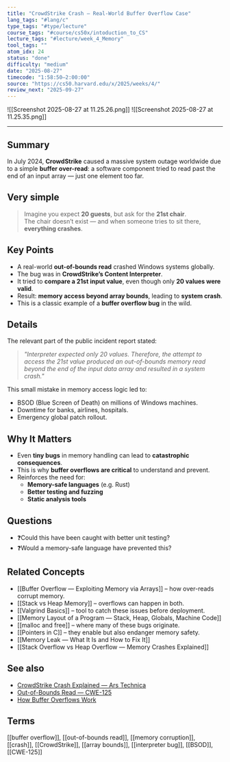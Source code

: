 ```yaml
---
title: "CrowdStrike Crash — Real-World Buffer Overflow Case"  
lang_tags: "#lang/c"
type_tags: "#type/lecture"
course_tags: "#course/cs50x/intoduction_to_CS"
lecture_tags: "#lecture/week_4_Memory"
tool_tags: ""
atom_idx: 24
status: "done"
difficulty: "medium"
date: "2025-08-27"
timecode: "1:58:50–2:00:00"
source: "https://cs50.harvard.edu/x/2025/weeks/4/"
review_next: "2025-09-27"
---
```


![[Screenshot 2025-08-27 at 11.25.26.png]]
![[Screenshot 2025-08-27 at 11.25.35.png]]

---

## Summary
In July 2024, **CrowdStrike** caused a massive system outage worldwide due to a simple **buffer over-read**: a software component tried to read past the end of an input array — just one element too far.

## Very simple

> Imagine you expect **20 guests**, but ask for the **21st chair**.  
> The chair doesn’t exist — and when someone tries to sit there, **everything crashes**.

## Key Points
- A real-world **out-of-bounds read** crashed Windows systems globally.
- The bug was in **CrowdStrike’s Content Interpreter**.
- It tried to **compare a 21st input value**, even though only **20 values were valid**.
- Result: **memory access beyond array bounds**, leading to **system crash**.
- This is a classic example of a **buffer overflow bug** in the wild.

## Details

The relevant part of the public incident report stated:

> *"Interpreter expected only 20 values. Therefore, the attempt to access the 21st value produced an out-of-bounds memory read beyond the end of the input data array and resulted in a system crash."*

This small mistake in memory access logic led to:
- BSOD (Blue Screen of Death) on millions of Windows machines.
- Downtime for banks, airlines, hospitals.
- Emergency global patch rollout.

## **Why It Matters**
- Even **tiny bugs** in memory handling can lead to **catastrophic consequences**.
- This is why **buffer overflows are critical** to understand and prevent.
- Reinforces the need for:
  - **Memory-safe languages** (e.g. Rust)
  - **Better testing and fuzzing**
  - **Static analysis tools**

## Questions

- ❓Could this have been caught with better unit testing?
- ❓Would a memory-safe language have prevented this?

## Related Concepts

- [[Buffer Overflow — Exploiting Memory via Arrays]] – how over-reads corrupt memory.
- [[Stack vs Heap Memory]] – overflows can happen in both.
- [[Valgrind Basics]] – tool to catch these issues before deployment.
- [[Memory Layout of a Program — Stack, Heap, Globals, Machine Code]]
- [[malloc and free]] – where many of these bugs originate.
- [[Pointers in C]] – they enable but also endanger memory safety.
- [[Memory Leak — What It Is and How to Fix It]]
- [[Stack Overflow vs Heap Overflow — Memory Crashes Explained]]

## See also

- [CrowdStrike Crash Explained — Ars Technica](https://arstechnica.com/information-technology/2024/07/crowdstrike-update-caused-massive-windows-crashes/)
- [Out-of-Bounds Read — CWE-125](https://cwe.mitre.org/data/definitions/125.html)
- [How Buffer Overflows Work](https://www.geeksforgeeks.org/buffer-overflow-attack-with-example/)

## Terms

[[buffer overflow]], [[out-of-bounds read]], [[memory corruption]], [[crash]], [[CrowdStrike]], [[array bounds]], [[interpreter bug]], [[BSOD]], [[CWE-125]]
